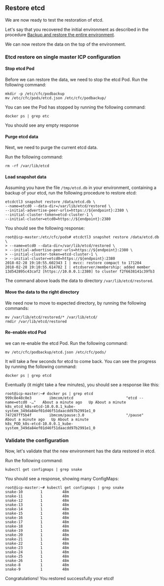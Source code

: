 ## Restore etcd


We are now ready to test the restoration of etcd.

Let's say that you recovered the initial environment as described in the procedure [Backup and restore the entire environment](entire.md).

We can now restore the data on the top of the environment.

### Etcd restore on single master ICP configuration

#### Stop etcd Pod

Before we can restore the data, we need to stop the etcd Pod. Run the following command:

```
mkdir -p /etc/cfc/podbackup
mv /etc/cfc/pods/etcd.json /etc/cfc/podbackup/
```

You can see the Pod has stopped by running the following command:

```
docker ps | grep etc
```

You should see any empty response

#### Purge etcd data

Next, we need to purge the current etcd data.

Run the following command:

```
rm -rf /var/lib/etcd
```

#### Load snapshot data

Assuming you have the file `/tmp/etcd.db` in your environment, containing a backup of your etcd, run the following procedure to restore etcd:

```
etcdctl3 snapshot restore /data/etcd.db \
--name=etcd0 --data-dir=/var/lib/etcd/restored \
--initial-advertise-peer-urls=https://${endpoint}:2380 \
--initial-cluster-token=etcd-cluster-1 \
--initial-cluster=etcd0=https://${endpoint}:2380
```

You should see the following response:

```
root@icp-master:/etc/cfc/pods# etcdctl3 snapshot restore /data/etcd.db \
> --name=etcd0 --data-dir=/var/lib/etcd/restored \
> --initial-advertise-peer-urls=https://${endpoint}:2380 \
> --initial-cluster-token=etcd-cluster-1 \
> --initial-cluster=etcd0=https://${endpoint}:2380
2018-02-28 19:10:55.602343 I | mvcc: restore compact to 171204
2018-02-28 19:10:55.614782 I | etcdserver/membership: added member 13d542895c43caf2 [https://10.0.0.1:2380] to cluster f2f6638141c39fb3

```

The command above loads the data to directory `/var/lib/etcd/restored`.

#### Move the data to the right directory


We need now to move to expected directory, by running the following commands:

```
mv /var/lib/etcd/restored/* /var/lib/etcd/
rmdir /var/lib/etcd/restored
```

#### Re-enable etcd Pod

we can re-enable the etcd Pod. Run the following command:

```
mv /etc/cfc/podbackup/etcd.json /etc/cfc/pods/
```

It will take a few seconds for etcd to come back. You can see the progress by running the following command:

```
docker ps | grep etcd
```

Eventually (it might take a few minutes), you should see a response like this:

```
root@icp-master:~# docker ps | grep etcd
999c8e48c0e3        ibmcom/etcd                        "etcd --name=etcd0 -…"   About a minute ago   Up About a minute                       k8s_etcd_k8s-etcd-10.0.0.1_kube-system_349da84ef01d46f51daacdd97b2991e1_0
747287ff5b4f        ibmcom/pause:3.0                   "/pause"                 About a minute ago   Up About a minute                       k8s_POD_k8s-etcd-10.0.0.1_kube-system_349da84ef01d46f51daacdd97b2991e1_0

```

### Validate the configuration

Now, let's validate that the new environment has the data restored in etcd.

Run the following command:

```
kubectl get configmaps | grep snake
```

You should see a response, showing many ConfigMaps:

```
root@icp-master:~# kubectl get configmaps | grep snake
snake-10        1         48m
snake-11        1         48m
snake-12        1         48m
snake-13        1         48m
snake-14        1         48m
snake-15        1         48m
snake-16        1         48m
snake-17        1         48m
snake-18        1         48m
snake-19        1         48m
snake-20        1         48m
snake-21        1         48m
snake-22        1         48m
snake-23        1         48m
snake-24        1         48m
snake-25        1         48m
snake-26        1         48m
snake-8         1         48m
snake-9         1         48m
```

Congratulations! You restored successfully your etcd!
